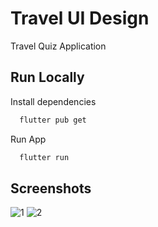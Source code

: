 # Travel UI Design
Travel Quiz Application 


## Run Locally

Install dependencies

```bash
  flutter pub get
```

Run App

```bash
  flutter run
```


## Screenshots
![1]()
![2]()